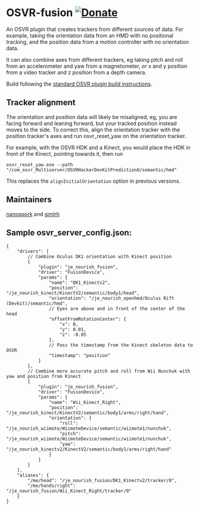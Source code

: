 # OSVR-fusion [![Donate](https://nourish.je/assets/images/donate.svg)](http://ko-fi.com/A250KJT)

An OSVR plugin that creates trackers from different sources of data. For example, taking the orientation data from an HMD with no positional tracking, and the position data from a motion controller with no orientation data.

It can also combine axes from different trackers, eg taking pitch and roll from an accelerometer and yaw from a magnetometer, or x and y position from a video tracker and z position from a depth camera.

Build following the [standard OSVR plugin build instructions](http://resource.osvr.com/docs/OSVR-Core/TopicWritingDevicePlugin.html).

## Tracker alignment

The orientation and position data will likely be misaligned, eg, you are facing forward and leaning forward, but your tracked position instead moves to the side. To correct this, align the orientation tracker with the position tracker's axes and run osvr_reset_yaw on the orientation tracker.

For example, with the OSVR HDK and a Kinect, you would place the HDK in front of the Kinect, pointing towards it, then run

    osvr_reset_yaw.exe --path "/com_osvr_Multiserver/OSVRHackerDevKitPrediction0/semantic/hmd"

This replaces the `alignInitialOrientation` option in previous versions.

## Maintainers

[nanospork](https://github.com/nanospork) and [simlrh](https://github.com/simlrh)
	
## Sample osvr_server_config.json:

    {
    	"drivers": [
			// Combine Oculus DK1 orientation with Kinect position
			{
    			"plugin": "je_nourish_fusion",
    			"driver": "FusionDevice",
    			"params": {
    				"name": "DK1_Kinectv2",
    				"position": "/je_nourish_kinect/KinectV2/semantic/body1/head",
    				"orientation": "/je_nourish_openhmd/Oculus Rift (Devkit)/semantic/hmd",
					// Eyes are above and in front of the center of the head
    				"offsetFromRotationCenter": {
    					"x": 0,
    					"y": 0.01,
    					"z": -0.05
    				},
					// Pass the timestamp from the Kinect skeleton data to OSVR
					"timestamp": "position"
    			}
    		},
			// Combine more accurate pitch and roll from Wii Nunchuk with yaw and position from Kinect
    		{
    			"plugin": "je_nourish_fusion",
    			"driver": "FusionDevice",
    			"params": {
    				"name": "Wii_Kinect_Right",
    				"position": "/je_nourish_kinect/KinectV2/semantic/body1/arms/right/hand",
    				"orientation": {
    					"roll": "/je_nourish_wiimote/WiimoteDevice/semantic/wiimote1/nunchuk",
    					"pitch": "/je_nourish_wiimote/WiimoteDevice/semantic/wiimote1/nunchuk",
    					"yaw": "/je_nourish_kinectv2/KinectV2/semantic/body1/arms/right/hand"
    				}
    			}
    		}
		],
    	"aliases": {
    		"/me/head": "/je_nourish_fusion/DK1_Kinectv2/tracker/0",
    		"/me/hands/right": "/je_nourish_fusion/Wii_Kinect_Right/tracker/0"
    	}
    }

